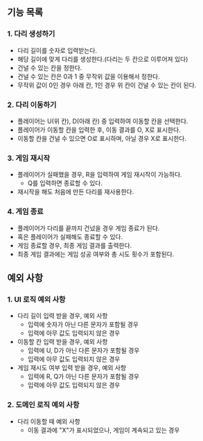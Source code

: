 ## 기능 목록
### 1. 다리 생성하기

- 다리 길이를 숫자로 입력받는다.
- 해당 길이에 맞게 다리를 생성한다.(다리는 두 칸으로 이루어져 있다)
- 건널 수 있는 칸을 정한다.
- 건널 수 있는 칸은 0과 1 중 무작위 값을 이용해서 정한다.
- 무작위 값이 0인 경우 아래 칸, 1인 경우 위 칸이 건널 수 있는 칸이 된다.

### 2. 다리 이동하기

- 플레이어는 U(위 칸), D(아래 칸) 중 입력하여 이동할 칸을 선택한다.
- 플레이어가 이동할 칸을 입력한 후, 이동 결과를 O, X로 표시한다.
- 이동할 칸을 건널 수 있으면 O로 표시하며, 아닐 경우 X로 표시한다.

### 3. 게임 재시작

- 플레이어가 실패했을 경우, R을 입력하여 게임 재시작이 가능하다.
  - Q를 입력하면 종료할 수 있다.
- 재시작을 해도 처음에 만든 다리를 재사용한다.

### 4. 게임 종료

- 플레이어가 다리를 끝까지 건넜을 경우 게임 종료가 된다.
- 혹은 플레이어가 실패해도 종료할 수 있다.
- 게임 종료할 경우, 최종 게임 결과를 출력한다.
- 최종 게임 결과에는 게임 성공 여부와 총 시도 횟수가 포함된다.

## 예외 사항
### 1. UI 로직 예외 사항

- 다리 길이 입력 받을 경우, 예외 사항
  - 입력에 숫자가 아닌 다른 문자가 포함될 경우
  - 입력에 아무 값도 입력되지 않은 경우
- 이동할 칸 입력 받을 경우, 예외 사항
  - 입력에 U, D가 아닌 다른 문자가 포함될 경우
  - 입력에 아무 값도 입력되지 않은 경우
- 게임 재시도 여부 입력 받을 경우, 예외 사항
  - 입력에 R, Q가 아닌 다른 문자가 포함될 경우
  - 입력에 아무 값도 입력되지 않은 경우

### 2. 도메인 로직 예외 사항

- 다리 이동할 때 예외 사항
  - 이동 결과에 "X"가 표시되었으나, 게임이 계속되고 있는 경우
